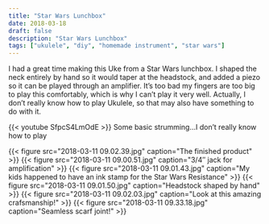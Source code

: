 ```yaml
---
title: "Star Wars Lunchbox"
date: 2018-03-18
draft: false
description: "Star Wars Lunchbox"
tags: ["ukulele", "diy", "homemade instrument", "star wars"]
---
```

I had a great time making this Uke from a Star Wars lunchbox. I shaped the neck entirely by hand so it would taper at the headstock, and added a piezo so it can be played through an amplifier. It’s too bad my fingers are too big to play this comfortably, which is why I can’t play it very well. Actually, I don’t really know how to play Ukulele, so that may also have something to do with it.

{{< youtube SfpcS4LmOdE >}} Some basic strumming…I don’t really know how to play


{{< figure src="2018-03-11 09.02.39.jpg" caption="The finished product" >}}
{{< figure src="2018-03-11 09.00.51.jpg" caption="3/4″ jack for amplification" >}}
{{< figure src="2018-03-11 09.01.43.jpg" caption="My kids happened to have an ink stamp for the Star Wars Resistance" >}}
{{< figure src="2018-03-11 09.01.50.jpg" caption="Headstock shaped by hand" >}}
{{< figure src="2018-03-11 09.02.03.jpg" caption="Look at this amazing crafsmanship!" >}}
{{< figure src="2018-03-11 09.33.18.jpg" caption="Seamless scarf joint!" >}}
